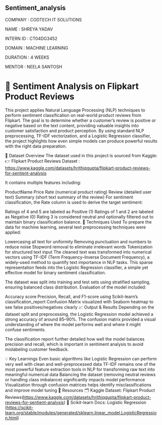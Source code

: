 ## Sentiment_analysis

COMPANY : CODTECH IT SOLUTIONS

NAME : SHREYA YADAV

INTERN ID : CT04DG3452

DOMAIN : MACHINE LEARNING

DURATION : 4 WEEKS

MENTOR : NEELA SANTOSH


# 📂 Sentiment Analysis on Flipkart Product Reviews

This project applies Natural Language Processing (NLP) techniques to perform sentiment classification on real-world product reviews from Flipkart. The goal is to determine whether a customer’s review is positive or negative based on the text content, providing valuable insights into customer satisfaction and product perception. By using standard NLP preprocessing, TF-IDF vectorization, and a Logistic Regression classifier, the project highlights how even simple models can produce powerful results with the right data preparation.

📂 Dataset Overview
The dataset used in this project is sourced from Kaggle:
👉 Flipkart Product Reviews Dataset : https://www.kaggle.com/datasets/hrithiqgupta/flipkart-product-reviews-for-sentient-analysis

It contains multiple features including:

ProductName
Price
Rate (numerical product rating)
Review (detailed user text)
Summary (short text summary of the review)
For sentiment classification, the Rate column is used to derive the target sentiment:

Ratings of 4 and 5 are labeled as Positive (1)
Ratings of 1 and 2 are labeled as Negative (0)
Rating 3 is considered neutral and optionally filtered out to maintain binary classification balance.
🔧 Techniques Used
To prepare the data for machine learning, several text preprocessing techniques were applied:

Lowercasing all text for uniformity
Removing punctuation and numbers to reduce noise
Stopword removal to eliminate irrelevant words
Tokenization for structured text input
The cleaned text was transformed into numerical vectors using TF-IDF (Term Frequency–Inverse Document Frequency), a widely-used method to quantify text importance in NLP tasks. This sparse representation feeds into the Logistic Regression classifier, a simple yet effective model for binary sentiment classification.

The dataset was split into training and test sets using stratified sampling, ensuring balanced class distribution. Evaluation of the model included:

Accuracy score
Precision, Recall, and F1-score using Scikit-learn’s classification_report
Confusion Matrix visualized with Seaborn heatmap to see false positives/negatives clearly
📈 Output & Results
Depending on the dataset split and preprocessing, the Logistic Regression model achieved a strong accuracy of around 85–90%. The confusion matrix provided a visual understanding of where the model performs well and where it might confuse sentiments.

The classification report further detailed how well the model balances precision and recall, which is important in sentiment analysis to avoid mislabeling customer feedback.

💡 Key Learnings
Even basic algorithms like Logistic Regression can perform very well with clean and well-preprocessed data
TF-IDF remains one of the most powerful feature extraction tools in NLP for transforming raw text into meaningful numerical data
Balancing the dataset (removing neutral reviews or handling class imbalance) significantly impacts model performance
Visualization through confusion matrices helps identify misclassifications and improve model tuning
📎 Resources
🗂️ Kaggle Dataset: Flipkart Product Reviews(https://www.kaggle.com/datasets/hrithiqgupta/flipkart-product-reviews-for-sentient-analysis)
📘 Scikit-learn Docs: Logistic Regression (https://scikit-learn.org/stable/modules/generated/sklearn.linear_model.LogisticRegression.html)


